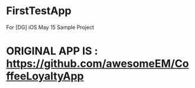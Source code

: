 # FirstTestApp
For [DG] iOS May 15 Sample Project

# ORIGINAL APP IS : https://github.com/awesomeEM/CoffeeLoyaltyApp #

